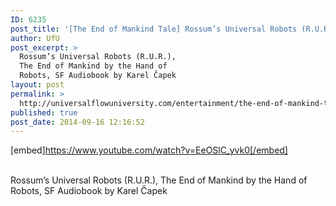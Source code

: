 ```yaml
---
ID: 6235
post_title: '[The End of Mankind Tale] Rossum’s Universal Robots (R.U.R.), SF  by Karel Čapek'
author: UfU
post_excerpt: >
  Rossum’s Universal Robots (R.U.R.),
  The End of Mankind by the Hand of
  Robots, SF Audiobook by Karel Čapek
layout: post
permalink: >
  http://universalflowuniversity.com/entertainment/the-end-of-mankind-tale-rossums-universal-robots-r-u-r-sf-by-karel-capek/
published: true
post_date: 2014-09-16 12:16:52
---
```

[embed]https://www.youtube.com/watch?v=EeOSlC_yvk0[/embed]</br></br>
<p>Rossum’s Universal Robots (R.U.R.), The End of Mankind by the Hand of Robots, SF Audiobook by Karel Čapek</p>